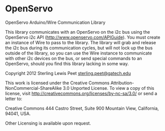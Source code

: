 OpenServo
=========

OpenServo Arduino/Wire Communication Library

  This library communicates with an OpenServo on the i2c bus using the
OpenServo i2c API (http://www.openservo.com/APIGuide).  You must create
an instance of Wire to pass to the library.  The library will grab and
release the i2c bus during its communication cycles, but will not lock
up the bus outside of the library, so you can use the Wire instance to
communicate with other i2c devices on the bus, or send special commands
to an OpenServo, should you find this library lacking in some way.

Copyright 2012 Sterling Lewis Peet <sterling.peet@gatech.edu>

This work is licensed under the Creative Commons
Attribution-NonCommercial-ShareAlike 3.0 Unported License. To view a copy of
this license, visit http://creativecommons.org/licenses/by-nc-sa/3.0/ or
send a letter to:

Creative Commons
444 Castro Street, Suite 900
Mountain View, California, 94041, USA.

Other Licensing is available upon request.
